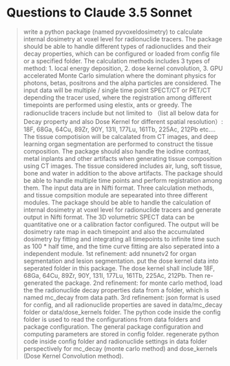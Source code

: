 # Questions to Claude 3.5 Sonnet

> write a python package (named pyvoxeldosimetry) to calculate internal dosimetry at voxel level for radionuclide tracers. The package should be able to handle different types of radionuclides and their decay properties, which can be configured or loaded from config file or a specified folder. The calculation methods includes 3 types of method: 1. local energy deposition, 2. dose kernel convolution, 3. GPU accelerated Monte Carlo simulation where the dominant physics for photons, betas, positrons and the alpha particles are considered. The input data will be multiple / single time point SPECT/CT or PET/CT depending the tracer used, where the registration among different timepoints are performed using elestix, ants or greedy. The radionuclide tracers include but not limited to （list all below data for Decay property and also Dose Kernel for different spatial resolution）: 18F, 68Ga, 64Cu, 89Zr, 90Y, 131I, 177Lu, 161Tb, 225Ac, 212Pb etc.... The tissue compotision will be calcalated from CT images, and deep learning organ segmentation are performed to construct the tissue composition. The package should also handle the iodine contrast, metal inplants and other artifacts when generating tissue composition using CT images. The tissue considered includes air, lung, soft tissue, bone and water in addition to the above artifacts. The package should be able to handle multiple time points and perform registration among them. The input data are in Nifti format. Three calculation methods, and tissue compsition module are sepearated into three different modules. The package should be able to handle the calculation of internal dosimetry at voxel level for radionuclide tracers and generate output in Nifti format. The 3D volumetric SPECT data can be quantitative one or a calibration factor configured. The output will be dosimetry rate map in each timepoint and also the accumulated dosimetry by fitting and integrating all timepoints to infinite time such as 100 * half time, and the time curve fitting are also seperated into a independent module. 
> 1st refinement: add nnunetv2 for organ segmentation and lesion segmentation. put the dose kernel data into seperated folder in this package. The dose kernel shall include 18F, 68Ga, 64Cu, 89Zr, 90Y, 131I, 177Lu, 161Tb, 225Ac, 212Pb. Then re-generated the package.
> 2nd refinement: for monte carlo method, load the the radionuclide decay properties data from a folder, which is named mc_decay from data path.
> 3rd refinement: json format is used for config, and all radionuclide properties are saved in data/mc_decay folder or data/dose_kernels folder. The python code inside the config folder is used to read the configurations from data folders and package configuration. The general package configuration and computing parameters are stored in config folder. regenerate python code inside config folder and radionuclide settings in data folder perspectively for mc_decay (monte carlo method) and dose_kernels (Dose Kernel Convolution method). 
